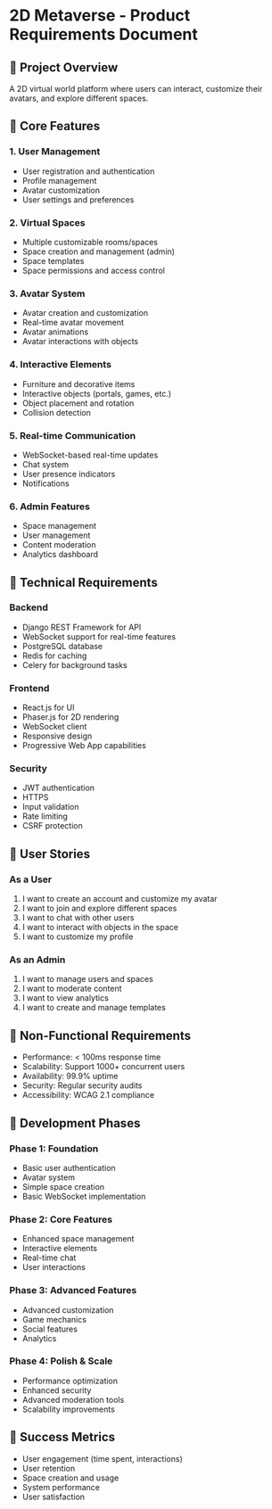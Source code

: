 # 2D Metaverse - Product Requirements Document

## 🎯 Project Overview
A 2D virtual world platform where users can interact, customize their avatars, and explore different spaces.

## 🎯 Core Features

### 1. User Management
- User registration and authentication
- Profile management
- Avatar customization
- User settings and preferences

### 2. Virtual Spaces
- Multiple customizable rooms/spaces
- Space creation and management (admin)
- Space templates
- Space permissions and access control

### 3. Avatar System
- Avatar creation and customization
- Real-time avatar movement
- Avatar animations
- Avatar interactions with objects

### 4. Interactive Elements
- Furniture and decorative items
- Interactive objects (portals, games, etc.)
- Object placement and rotation
- Collision detection

### 5. Real-time Communication
- WebSocket-based real-time updates
- Chat system
- User presence indicators
- Notifications

### 6. Admin Features
- Space management
- User management
- Content moderation
- Analytics dashboard

## 🎯 Technical Requirements

### Backend
- Django REST Framework for API
- WebSocket support for real-time features
- PostgreSQL database
- Redis for caching
- Celery for background tasks

### Frontend
- React.js for UI
- Phaser.js for 2D rendering
- WebSocket client
- Responsive design
- Progressive Web App capabilities

### Security
- JWT authentication
- HTTPS
- Input validation
- Rate limiting
- CSRF protection

## 🎯 User Stories

### As a User
1. I want to create an account and customize my avatar
2. I want to join and explore different spaces
3. I want to chat with other users
4. I want to interact with objects in the space
5. I want to customize my profile

### As an Admin
1. I want to manage users and spaces
2. I want to moderate content
3. I want to view analytics
4. I want to create and manage templates

## 🎯 Non-Functional Requirements
- Performance: < 100ms response time
- Scalability: Support 1000+ concurrent users
- Availability: 99.9% uptime
- Security: Regular security audits
- Accessibility: WCAG 2.1 compliance

## 🎯 Development Phases

### Phase 1: Foundation
- Basic user authentication
- Avatar system
- Simple space creation
- Basic WebSocket implementation

### Phase 2: Core Features
- Enhanced space management
- Interactive elements
- Real-time chat
- User interactions

### Phase 3: Advanced Features
- Advanced customization
- Game mechanics
- Social features
- Analytics

### Phase 4: Polish & Scale
- Performance optimization
- Enhanced security
- Advanced moderation tools
- Scalability improvements

## 🎯 Success Metrics
- User engagement (time spent, interactions)
- User retention
- Space creation and usage
- System performance
- User satisfaction 